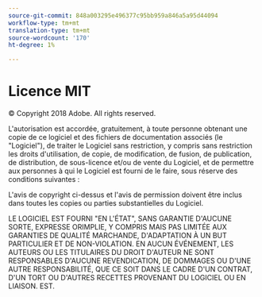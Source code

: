 ```yaml
---
source-git-commit: 848a003295e496377c95bb959a846a5a95d44094
workflow-type: tm+mt
translation-type: tm+mt
source-wordcount: '170'
ht-degree: 1%

---
```

# Licence MIT

© Copyright 2018 Adobe. All rights reserved.

L&#39;autorisation est accordée, gratuitement, à toute personne obtenant une copie de ce logiciel et des fichiers de documentation associés (le &quot;Logiciel&quot;), de traiter le Logiciel sans restriction, y compris sans restriction les droits d&#39;utilisation, de copie, de modification, de fusion, de publication, de distribution, de sous-licence et/ou de vente du Logiciel, et de permettre aux personnes à qui le Logiciel est fourni de le faire, sous réserve des conditions suivantes :

L&#39;avis de copyright ci-dessus et l&#39;avis de permission doivent être inclus dans toutes les copies ou parties substantielles du Logiciel.

LE LOGICIEL EST FOURNI &quot;EN L&#39;ÉTAT&quot;, SANS GARANTIE D&#39;AUCUNE SORTE, EXPRESSE ORIMPLIE, Y COMPRIS MAIS PAS LIMITÉE AUX GARANTIES DE QUALITÉ MARCHANDE, D&#39;ADAPTATION À UN BUT PARTICULIER ET DE NON-VIOLATION. EN AUCUN ÉVÉNEMENT, LES AUTEURS OU LES TITULAIRES DU DROIT D&#39;AUTEUR NE SONT RESPONSABLES D&#39;AUCUNE REVENDICATION, DE DOMMAGES OU D&#39;UNE AUTRE RESPONSABILITÉ, QUE CE SOIT DANS LE CADRE D&#39;UN CONTRAT, D&#39;UN TORT OU D&#39;AUTRES RECETTES PROVENANT DU LOGICIEL OU EN LIAISON. EST.
